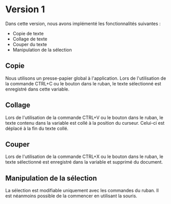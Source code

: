 # Version 1

Dans cette version, nous avons implémenté les fonctionnalités suivantes :

- Copie de texte
- Collage de texte
- Couper du texte
- Manipulation de la sélection

## Copie

Nous utilisons un presse-papier global à l'application.
Lors de l'utilisation de la commande CTRL+C ou le bouton dans le ruban, le texte sélectionné est enregistré dans cette
variable.

## Collage

Lors de l'utilisation de la commande CTRL+V ou le bouton dans le ruban, le texte contenu dans la variable est collé à la
position du curseur.
Celui-ci est déplacé à la fin du texte collé.

## Couper

Lors de l'utilisation de la commande CTRL+X ou le bouton dans le ruban, le texte sélectionné est enregistré dans la
variable et supprimé du document.

## Manipulation de la sélection

La sélection est modifiable uniquement avec les commandes du ruban.
Il est néanmoins possible de la commencer en utilisant la souris.
